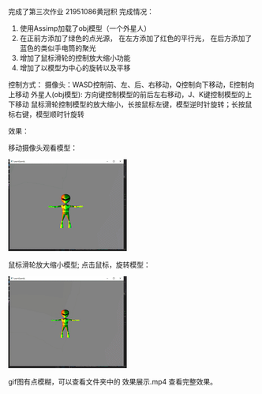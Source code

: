 完成了第三次作业      21951086黄冠积
完成情况：
1. 使用Assimp加载了obj模型（一个外星人）
2. 在正前方添加了绿色的点光源，
   在左方添加了红色的平行光，
   在后方添加了蓝色的类似手电筒的聚光
3. 增加了鼠标滑轮的控制放大缩小功能
4. 增加了以模型为中心的旋转以及平移

控制方式：
摄像头：WASD控制前、左、后、右移动，Q控制向下移动，E控制向上移动
外星人(obj模型): 方向键控制模型的前后左右移动，J、K键控制模型的上下移动
                 鼠标滑轮控制模型的放大缩小，长按鼠标左键，模型逆时针旋转；长按鼠标右键，模型顺时针旋转
                 
效果：

移动摄像头观看模型：

![image](https://github.com/Running-Chicken007/graphics2019/blob/hw_03/21951086%E9%BB%84%E5%86%A0%E7%A7%AF/Project03/show2.gif)

鼠标滑轮放大缩小模型;  点击鼠标，旋转模型：

![image](https://github.com/Running-Chicken007/graphics2019/blob/hw_03/21951086%E9%BB%84%E5%86%A0%E7%A7%AF/Project03/show1.gif)


gif图有点模糊，可以查看文件夹中的  效果展示.mp4   查看完整效果。
